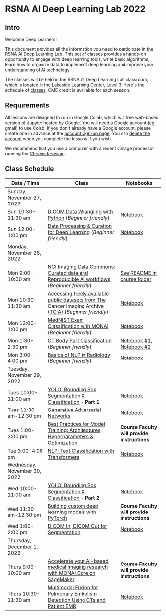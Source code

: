 
# RSNA AI Deep Learning Lab 2022

## Intro

Welcome Deep Learners!  

This document provides all the information you need to participate in the RSNA AI Deep Learning Lab. This set of classes provides a hands-on opportunity to engage with deep learning tools, write basic algorithms, learn how to organize data to implement deep learning and improve your understanding of AI technology. 

The classes will be held in the RSNA AI Deep Learning Lab classroom, which is located in the Lakeside Learning Center, Level 3. Here's the schedule of [classes](#class-schedule). CME credit is available for each session.


## Requirements

All lessons are designed to run in Google Colab, which is a free web-based version of Jupyter hosted by Google. You will need a Google account (eg, gmail) to use Colab. If you don't already have a Google account, please create one in advance at the [account sign-up page](https://accounts.google.com/signup/v2/webcreateaccount?flowName=GlifWebSignIn&flowEntry=SignUp). You can [delete the account](https://support.google.com/accounts/answer/32046?hl=en) when you complete the lessons if you wish. 

We recommend that you use a computer with a recent vintage processor running the [Chrome browser](https://www.google.com/chrome/). 


## Class Schedule

| Date / Time | Class | Notebooks |
| --- | --- | --- |
| Sunday, November 27, 2022 |
| Sun 10:30-11:30 am | [DICOM Data Wrangling with Python](https://github.com/RSNA/AI-Deep-Learning-Lab-2022/tree/main/sessions/dicom-wrangling) (_Beginner friendly_) | [Notebook](https://colab.research.google.com/github/RSNA/AI-Deep-Learning-Lab-2022/blob/main/sessions/dicom-wrangling/DataWrangling2021RSNA16.ipynb) |
| Sun 12:00-1:00 pm | [Data Processing & Curation for Deep Learning](https://github.com/RSNA/AI-Deep-Learning-Lab-2022/tree/main/sessions/data-curation) (_Beginner friendly_) | [Notebook](https://colab.research.google.com/github/RSNA/AI-Deep-Learning-Lab-2022/blob/main/sessions/data-curation/RSNA22_DLL_Data_Processing_Curation_for_Deep_Learning.ipynb) |
| Monday, November 28, 2022 |
| Mon 9:00-10:00 am | [NCI Imaging Data Commons: Curated data and Reproducible AI workflows](https://github.com/RSNA/AI-Deep-Learning-Lab-2022/tree/main/sessions/nci-idc) (_Beginner friendly_) | [See README in course folder](https://github.com/RSNA/AI-Deep-Learning-Lab-2022/tree/main/sessions/nci-idc) |
| Mon 10:30-11:30 am | [Accessing freely available public datasets from The Cancer Imaging Archive (TCIA)](https://github.com/RSNA/AI-Deep-Learning-Lab-2022/tree/main/sessions/tcia) (_Beginner friendly_) | [Notebook](https://colab.research.google.com/github/RSNA/AI-Deep-Learning-Lab-2022/blob/main/sessions/tcia/TCIA_RSNA_Deep_Learning_Lab.ipynb) |
| Mon 12:00-1:00 pm | [MedNIST Exam Classification with MONAI](https://github.com/RSNA/AI-Deep-Learning-Lab-2022/tree/main/sessions/mednist-monai) (_Beginner friendly_) | [Notebook](https://colab.research.google.com/github/RSNA/AI-Deep-Learning-Lab-2022/blob/main/sessions/mednist-monai/MedNIST_Classification_MONAI.ipynb) |
| Mon 1:30-2:30 pm | [CT Body Part Classification](https://github.com/RSNA/AI-Deep-Learning-Lab-2022/tree/main/sessions/ct-body-part) (_Beginner friendly_) | [Notebook #1](https://colab.research.google.com/github/RSNA/AI-Deep-Learning-Lab-2022/blob/main/sessions/ct-body-part/inference.ipynb), [Notebook #2](https://colab.research.google.com/github/RSNA/AI-Deep-Learning-Lab-2022/blob/main/sessions/ct-body-part/train.ipynb) |
| Mon 3:00-4:00 pm | [Basics of NLP in Radiology](https://github.com/RSNA/AI-Deep-Learning-Lab-2022/tree/main/sessions/nlp-basics) (_Beginner friendly_) | [Notebook](https://colab.research.google.com/github/RSNA/AI-Deep-Learning-Lab-2022/blob/main/sessions/nlp-basics/DLL03_Basics_NLP_Radiology.ipynb) |
| Tuesday, November 29, 2022 |
| Tues 10:00-11:00 am | [YOLO: Bounding Box Segmentation & Classification](https://github.com/RSNA/AI-Deep-Learning-Lab-2022/tree/main/sessions/yolo) - **Part 1** | [Notebook](https://colab.research.google.com/github/RSNA/AI-Deep-Learning-Lab-2022/blob/main/sessions/yolo/YOLO_notebook.ipynb) |
| Tues 11:30 am-12:30 pm | [Generative Adversarial Networks](https://github.com/RSNA/AI-Deep-Learning-Lab-2022/tree/main/sessions/gans) | [Notebook](https://colab.research.google.com/github/RSNA/AI-Deep-Learning-Lab-2022/blob/main/sessions/gans/RSNA2022_DLL_GAN.ipynb) |
| Tues 1:00-2:00 pm | [Best Practices for Model Training: Architectures, Hyperparameters & Optimization](https://github.com/RSNA/AI-Deep-Learning-Lab-2022/tree/main/sessions/best-practices-training) | **Course Faculty will provide instructions** |
| Tue 3:00-4:00 pm | [NLP: Text Classification with Transformers](https://github.com/RSNA/AI-Deep-Learning-Lab-2022/tree/main/sessions/nlp-text-classification) | [Notebook](https://colab.research.google.com/github/RSNA/AI-Deep-Learning-Lab-2022/blob/main/sessions/nlp-text-classification/RSNA22_DLL_NLP_Transformers.ipynb) |
| Wednesday, November 30, 2022 |
| Wed 10:00-11:00 am | [YOLO: Bounding Box Segmentation & Classification](https://github.com/RSNA/AI-Deep-Learning-Lab-2022/tree/main/sessions/yolo) - **Part 2** | [Notebook](https://colab.research.google.com/github/RSNA/AI-Deep-Learning-Lab-2022/blob/main/sessions/yolo/YOLO_notebook.ipynb) |
| Wed 11:30 am-12:30 pm | [Building custom deep learning models with PyTorch](https://github.com/RSNA/AI-Deep-Learning-Lab-2022/tree/main/sessions/custom-dl-pytorch) | **Course Faculty will provide instructions** |
| Wed 1:00-2:00 pm | [DICOM In, DICOM Out for Segmentation](https://github.com/RSNA/AI-Deep-Learning-Lab-2022/tree/main/sessions/dicom-seg) | [Notebook](https://colab.research.google.com/github/RSNA/AI-Deep-Learning-Lab-2022/blob/main/sessions/dicom-seg/RSNA_2021_DICOM_IN_DICOM_OUT_Segmentation.ipynb) |
| Thursday, December 1, 2022 |
| Thurs 9:00-10:00 am | [Accelerate your AI-based medical imaging research with MONAI Core on SageMaker](https://github.com/RSNA/AI-Deep-Learning-Lab-2022/tree/main/sessions/monai-sagemaker) | **Course Faculty will provide instructions** |
| Thurs 10:30-11:30 am | [Multimodal Fusion for Pulmonary Embolism Detection Using CTs and Patient EMR](https://github.com/RSNA/AI-Deep-Learning-Lab-2022/tree/main/sessions/multi-modal-pe) | [Notebook](https://colab.research.google.com/github/RSNA/AI-Deep-Learning-Lab-2022/blob/main/sessions/multi-modal-pe/Multimodal%20Fusion%20for%20PE%20Detection%20(Clean).ipynb) |
